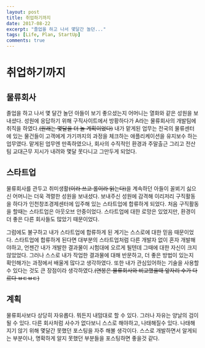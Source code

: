 ```yaml
---
layout: post
title: 취업하기까지
date: 2017-08-22
excerpt: "졸업을 하고 나서 몇달간 놀던..."
tags: [Life, Plan, StartUp]
comments: true
---
```

# 취업하기까지
## 물류회사
 졸업을 하고 나서 몇 달간 놀던 아들이 보기 좋으셨는지 어머니는 열화와 같은 성원을 보내셨다. 성원에 응답하기 위해 구직사이트에서 방황하다가 A라는 물류회사의 개발팀에 취직을 하였다.~~(원래는 몇달을 더 놀 계획이었다)~~ 내가 맡게된 업무는 전국의 물류센터에 있는 물건들이 고객에게 가기까지의 과정을 체크하는 애플리케이션을 유지보수 하는 업무였다. 맡게된 업무엔 만족하였으나, 회사의 수직적인 환경과 주말출근 그리고 전산팀 교대근무 지시가 내려와 몇달 못다니고 그만두게 되었다.

## 스타트업
 물류회사를 관두고 취미생활~~(이라 쓰고 롤이라 읽는다)~~을 계속하던 아들이 꼴뵈기 싫으신 어머니는 더욱 격렬한 성원을 보내셨다. 보내주신 성원에 감격해 이리저리 구직활동을 하다가 인천창조경제센터에 입주해 있는 스타트업에 합류하게 되었다. 처음 구직활동을 할때는 스타트업은 아웃오브 안중이었다. 스타트업에 대한 로망은 있었지만, 환경이 더 좋은 다른 회사들도 많았기 때문이었다.

 그럼에도 불구하고 내가 스타트업에 합류하게 된 계기는 스스로에 대한 믿음 때문이었다. 스타트업에 합류하게 된다면 대부분의 스타트업처럼 다른 개발자 없이 혼자 개발해야하고, 언젠간 내가 개발한 결과물이 시험대에 오르게 될텐데 그때에 대한 자신이 크지 않았었다. 그러나 스스로 내가 작업한 결과물에 대해 반문하고, 더 좋은 방법이 있는지 확인해가는 과정에서 배울게 많다고 생각하였다. 또한 내가 관심있어하는 기술을 사용할 수 있다는 것도 큰 장점이라 생각하였다.~~(연봉은 물류회사와 비교했을때 앞자리 수가 다르다 ㅂㄷㅂㄷ)~~

## 계획
 물류회사보다 상당히 자유롭다. 뭐든지 내맘대로 할 수 있다. 그러나 자유는 양날의 검이 될 수 있다. 다른 회사처럼 사수가 없다보니 스스로 해야하고, 나태해질수 있다. 나태해지기 않기 위해 몇달간 못했던 포스팅을 자주 해볼 생각이다. 스스로 개발하면서 알게되는 부분이나, 명확하게 알지 못했던 부분들을 포스팅하면 좋을것 같다.